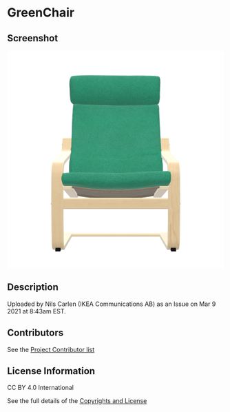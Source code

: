 # GreenChair

## Screenshot

![screenshot](rr-GreenChair-0.png)

## Description

Uploaded by Nils Carlen (IKEA Communications AB) as an Issue on Mar 9 2021 at 8:43am EST.

## Contributors
See the [Project Contributor list](../../documents/contributors.adoc)

## License Information

CC BY 4.0 International

See the full details of the [Copyrights and License](../../documents/copyright-license.adoc)